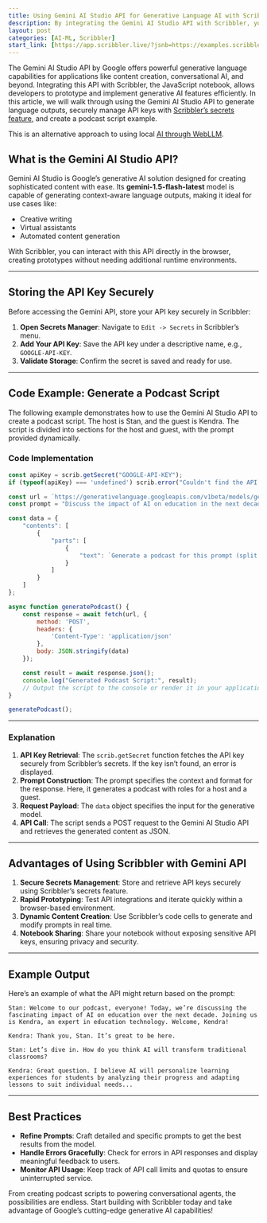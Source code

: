 ```yaml
---
title: Using Gemini AI Studio API for Generative Language AI with Scribbler  
description: By integrating the Gemini AI Studio API with Scribbler, you unlock the potential of generative language AI in a secure, browser-based environment.
layout: post
categories: [AI-ML, Scribbler]
start_link: [https://app.scribbler.live/?jsnb=https://examples.scribbler.live/AI-DataScience/Gemini-Podcast.jsnb](https://app.scribbler.live/?jsnb=https://examples.scribbler.live/AI-DataScience/AI-Podcast-Generator.jsnb)
---
```


The Gemini AI Studio API by Google offers powerful generative language capabilities for applications like content creation, conversational AI, and beyond. Integrating this API with Scribbler, the JavaScript notebook, allows developers to prototype and implement generative AI features efficiently. In this article, we will walk through using the Gemini AI Studio API to generate language outputs, securely manage API keys with [Scribbler’s secrets feature](https://scribbler.live/2024/11/28/Securely-Storing-Secrets-in-Scribbler.html), and create a podcast script example.  

This is an alternative approach to using local [AI through WebLLM](https://scribbler.live/2024/10/02/Large-Language-Models-in-the-Browser-with-WebLLM.html).

## **What is the Gemini AI Studio API?**  

Gemini AI Studio is Google’s generative AI solution designed for creating sophisticated content with ease. Its **gemini-1.5-flash-latest** model is capable of generating context-aware language outputs, making it ideal for use cases like:  
- Creative writing  
- Virtual assistants  
- Automated content generation  

With Scribbler, you can interact with this API directly in the browser, creating prototypes without needing additional runtime environments.  

---

## **Storing the API Key Securely**  

Before accessing the Gemini API, store your API key securely in Scribbler:  

1. **Open Secrets Manager**: Navigate to `Edit -> Secrets` in Scribbler’s menu.  
2. **Add Your API Key**: Save the API key under a descriptive name, e.g., `GOOGLE-API-KEY`.  
3. **Validate Storage**: Confirm the secret is saved and ready for use.  

---

## **Code Example: Generate a Podcast Script**  

The following example demonstrates how to use the Gemini AI Studio API to create a podcast script. The host is Stan, and the guest is Kendra. The script is divided into sections for the host and guest, with the prompt provided dynamically.  

### **Code Implementation**  

```javascript
const apiKey = scrib.getSecret("GOOGLE-API-KEY");  
if (typeof(apiKey) === 'undefined') scrib.error("Couldn't find the API key");  

const url = `https://generativelanguage.googleapis.com/v1beta/models/gemini-1.5-flash-latest:generateContent?key=${apiKey}`;  
const prompt = "Discuss the impact of AI on education in the next decade.";  

const data = {  
    "contents": [  
        {  
            "parts": [  
                {  
                    "text": `Generate a podcast for this prompt (split into host and guest. The guest's name is Kendra, and the host's name is Stan. Do not include sound effects): ${prompt}`  
                }  
            ]  
        }  
    ]  
};  

async function generatePodcast() {  
    const response = await fetch(url, {  
        method: 'POST',  
        headers: {  
            'Content-Type': 'application/json'  
        },  
        body: JSON.stringify(data)  
    });  

    const result = await response.json();  
    console.log("Generated Podcast Script:", result);
    // Output the script to the console or render it in your application
}  

generatePodcast();
```  

---

### **Explanation**  

1. **API Key Retrieval**: The `scrib.getSecret` function fetches the API key securely from Scribbler’s secrets. If the key isn’t found, an error is displayed.  
2. **Prompt Construction**: The prompt specifies the context and format for the response. Here, it generates a podcast with roles for a host and a guest.  
3. **Request Payload**: The `data` object specifies the input for the generative model.  
4. **API Call**: The script sends a POST request to the Gemini AI Studio API and retrieves the generated content as JSON.  

---

## **Advantages of Using Scribbler with Gemini API**  

1. **Secure Secrets Management**: Store and retrieve API keys securely using Scribbler’s secrets feature.  
2. **Rapid Prototyping**: Test API integrations and iterate quickly within a browser-based environment.  
3. **Dynamic Content Creation**: Use Scribbler’s code cells to generate and modify prompts in real time.  
4. **Notebook Sharing**: Share your notebook without exposing sensitive API keys, ensuring privacy and security.  

---

## **Example Output**  

Here’s an example of what the API might return based on the prompt:  

```
Stan: Welcome to our podcast, everyone! Today, we’re discussing the fascinating impact of AI on education over the next decade. Joining us is Kendra, an expert in education technology. Welcome, Kendra!  

Kendra: Thank you, Stan. It’s great to be here.  

Stan: Let’s dive in. How do you think AI will transform traditional classrooms?  

Kendra: Great question. I believe AI will personalize learning experiences for students by analyzing their progress and adapting lessons to suit individual needs...  
```  

---

## **Best Practices**  

- **Refine Prompts**: Craft detailed and specific prompts to get the best results from the model.  
- **Handle Errors Gracefully**: Check for errors in API responses and display meaningful feedback to users.  
- **Monitor API Usage**: Keep track of API call limits and quotas to ensure uninterrupted service.  


 From creating podcast scripts to powering conversational agents, the possibilities are endless. Start building with Scribbler today and take advantage of Google’s cutting-edge generative AI capabilities!  
